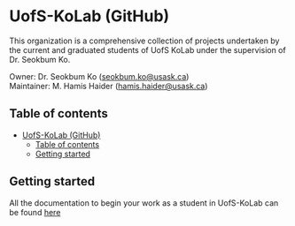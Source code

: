 # UofS-KoLab (GitHub)
This organization is a comprehensive collection of projects undertaken by the current and graduated students of UofS KoLab under the supervision of Dr. Seokbum Ko.

Owner: Dr. Seokbum Ko (seokbum.ko@usask.ca)  
Maintainer: M. Hamis Haider (hamis.haider@usask.ca)  

## Table of contents
- [UofS-KoLab (GitHub)](#uofs-kolab-github)
  - [Table of contents](#table-of-contents)
  - [Getting started](#getting-started)

## Getting started
All the documentation to begin your work as a student in UofS-KoLab can be found [here](https://github.com/UofS-KoLab/Getting-Started)